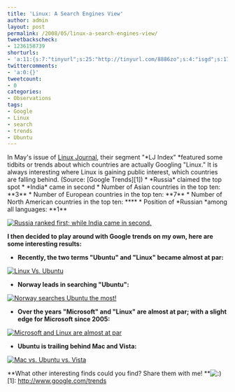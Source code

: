 ```yaml
---
title: 'Linux: A Search Engines View'
author: admin
layout: post
permalink: /2008/05/linux-a-search-engines-view/
tweetbackscheck:
- 1236158739
shorturls:
- 'a:11:{s:7:"tinyurl";s:25:"http://tinyurl.com/8886zo";s:4:"isgd";s:17:"http://is.gd/fj6e";s:5:"bitly";s:18:"http://bit.ly/pp0Q";s:5:"snipr";s:22:"http://snipr.com/9sh3t";s:5:"snurl";s:22:"http://snurl.com/9sh3t";s:7:"snipurl";s:24:"http://snipurl.com/9sh3t";s:4:"trim";s:17:"http://tr.im/49us";s:5:"adjix";s:207:"(10 Jan 2008 temporary restriction: API requires valid partnerID or partnerEmail key in request. Contact us if this affects you.) Invalid Adjix request. API documentation @ http://web.adjix.com/AdjixAPI.html";s:4:"advu";s:203:"(10 Jan 2008 temporary restriction: API requires valid partnerID or partnerEmail key in request. Contact us if this affects you.) Invalid Adjix request. API documentation @ http://web.ad.vu/AdjixAPI.html";s:4:"zima";s:19:"http://zi.ma/c63309";s:9:"permalink";s:63:"http://hehe2.net/linuxobservations/linux-a-search-engines-view/";}'
twittercomments:
- 'a:0:{}'
tweetcount:
- 0
categories:
- Observations
tags:
- Google
- Linux
- search
- trends
- Ubuntu
---
```

In May's issue of [Linux Journal](http://www.linuxjournal.com), their segment "\*LJ Index" \*featured some tidbits or trends about which countries are actually Googling "Linux." It is always interesting where Linux is gaining public interest, which countries are falling behind. (Source: \[Google Trends\]\[1\])
\* \*Russia\* claimed the top spot
\* \*India\* came in second
\* Number of Asian countries in the top ten: \*\*3\*\*
\* Number of European countries in the top ten: \*\*7\*\*
\* Number of North American countries in the top ten: \*\*\*\*
\* Position of \*Russian \*among all languages: \*\*1\*\*

[![Russia ranked first; while India came in second](http://192.168.1.33/blog2/wp-content/uploads/2008/05/country-linux-usage.png).](http://192.168.1.33/blog2/wp-content/uploads/2008/05/country-linux-usage.png)

**I then decided to play around with Google trends on my own, here are some interesting results:**

* **Recently, the two terms "Ubuntu" and "Linux" became almost at par:**

[![Linux Vs. Ubuntu](http://192.168.1.33/blog2/wp-content/uploads/2008/05/linux_vs_ubuntu.png)](http://192.168.1.33/blog2/wp-content/uploads/2008/05/linux_vs_ubuntu.png)

* **Norway leads in searching "Ubuntu":**

[![Norway searches Ubuntu the most!](http://192.168.1.33/blog2/wp-content/uploads/2008/05/norway-leads-ubuntu.png)](http://192.168.1.33/blog2/wp-content/uploads/2008/05/norway-leads-ubuntu.png)

* **Over the years "Microsoft" and "Linux" are almost at par; with a slight edge for Microsoft since 2005:**

[![Microsoft and Linux are almost at par](http://192.168.1.33/blog2/wp-content/uploads/2008/05/microsoft-and-linux-at-par.png)](http://192.168.1.33/blog2/wp-content/uploads/2008/05/microsoft-and-linux-at-par.png)

* **Ubuntu is trailing behind Mac and Vista:**

[![Mac vs. Ubuntu vs. Vista](http://192.168.1.33/blog2/wp-content/uploads/2008/05/mac-vs-ubuntu-vs-vista.png)](http://192.168.1.33/blog2/wp-content/uploads/2008/05/mac-vs-ubuntu-vs-vista.png)

**What other interesting finds could you find? Share them with me! **![:)](http://192.168.1.2/blog2/wp-includes/images/smilies/icon_smile.gif)
\[1\]: http://www.google.com/trends
